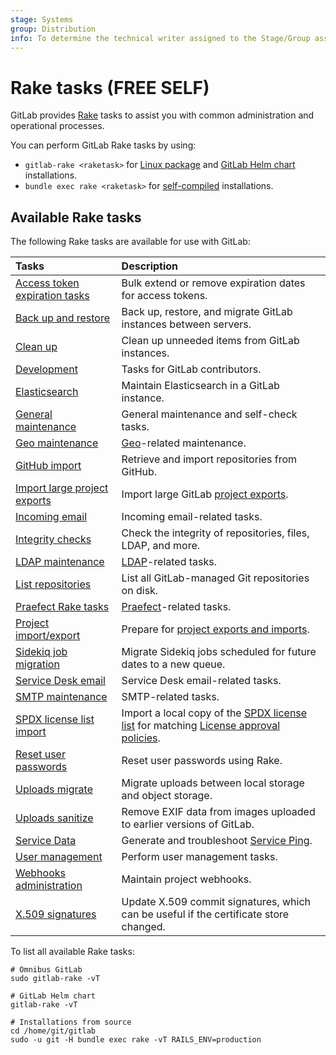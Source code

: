 ```yaml
---
stage: Systems
group: Distribution
info: To determine the technical writer assigned to the Stage/Group associated with this page, see https://handbook.gitlab.com/handbook/product/ux/technical-writing/#assignments
---
```


# Rake tasks **(FREE SELF)**

GitLab provides [Rake](https://ruby.github.io/rake/) tasks to assist you with common administration and operational
processes.

You can perform GitLab Rake tasks by using:

- `gitlab-rake <raketask>` for [Linux package](https://docs.gitlab.com/omnibus/index.html) and [GitLab Helm chart](https://docs.gitlab.com/charts/troubleshooting/kubernetes_cheat_sheet.html#gitlab-specific-kubernetes-information) installations.
- `bundle exec rake <raketask>` for [self-compiled](../install/installation.md) installations.

## Available Rake tasks

The following Rake tasks are available for use with GitLab:

| Tasks                                                 | Description |
|:------------------------------------------------------|:------------|
| [Access token expiration tasks](../administration/raketasks/tokens/index.md)  | Bulk extend or remove expiration dates for access tokens. |
| [Back up and restore](../administration/backup_restore/index.md)              | Back up, restore, and migrate GitLab instances between servers. |
| [Clean up](cleanup.md)                                | Clean up unneeded items from GitLab instances. |
| [Development](../development/rake_tasks.md)           | Tasks for GitLab contributors. |
| [Elasticsearch](../integration/advanced_search/elasticsearch.md#gitlab-advanced-search-rake-tasks) | Maintain Elasticsearch in a GitLab instance. |
| [General maintenance](../administration/raketasks/maintenance.md) | General maintenance and self-check tasks. |
| [Geo maintenance](../administration/raketasks/geo.md) | [Geo](../administration/geo/index.md)-related maintenance. |
| [GitHub import](../administration/raketasks/github_import.md) | Retrieve and import repositories from GitHub. |
| [Import large project exports](../administration/raketasks/project_import_export.md#import-large-projects) | Import large GitLab [project exports](../user/project/settings/import_export.md). |
| [Incoming email](../administration/raketasks/incoming_email.md) | Incoming email-related tasks. |
| [Integrity checks](../administration/raketasks/check.md) | Check the integrity of repositories, files, LDAP, and more. |
| [LDAP maintenance](../administration/raketasks/ldap.md) | [LDAP](../administration/auth/ldap/index.md)-related tasks. |
| [List repositories](list_repos.md)                    | List all GitLab-managed Git repositories on disk. |
| [Praefect Rake tasks](../administration/raketasks/praefect.md) | [Praefect](../administration/gitaly/praefect.md)-related tasks. |
| [Project import/export](../administration/raketasks/project_import_export.md) | Prepare for [project exports and imports](../user/project/settings/import_export.md). |
| [Sidekiq job migration](../administration/sidekiq/sidekiq_job_migration.md) | Migrate Sidekiq jobs scheduled for future dates to a new queue. |
| [Service Desk email](../administration/raketasks/service_desk_email.md) | Service Desk email-related tasks. |
| [SMTP maintenance](../administration/raketasks/smtp.md) | SMTP-related tasks. |
| [SPDX license list import](spdx.md)                   | Import a local copy of the [SPDX license list](https://spdx.org/licenses/) for matching [License approval policies](../user/compliance/license_approval_policies.md). |
| [Reset user passwords](../security/reset_user_password.md#use-a-rake-task) | Reset user passwords using Rake. |
| [Uploads migrate](../administration/raketasks/uploads/migrate.md) | Migrate uploads between local storage and object storage. |
| [Uploads sanitize](../administration/raketasks/uploads/sanitize.md) | Remove EXIF data from images uploaded to earlier versions of GitLab. |
| [Service Data](../development/internal_analytics/service_ping/troubleshooting.md#generate-service-ping) | Generate and troubleshoot [Service Ping](../development/internal_analytics/service_ping/index.md). |
| [User management](user_management.md)                 | Perform user management tasks. |
| [Webhooks administration](web_hooks.md)               | Maintain project webhooks. |
| [X.509 signatures](x509_signatures.md)                | Update X.509 commit signatures, which can be useful if the certificate store changed. |

To list all available Rake tasks:

```shell
# Omnibus GitLab
sudo gitlab-rake -vT

# GitLab Helm chart
gitlab-rake -vT

# Installations from source
cd /home/git/gitlab
sudo -u git -H bundle exec rake -vT RAILS_ENV=production
```
